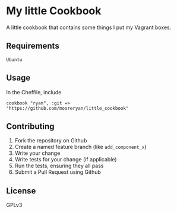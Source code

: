 # My little Cookbook #

A little cookbook that contains some things I put my Vagrant boxes.

## Requirements ##

`Ubuntu`

## Usage ##

In the Cheffile, include

	cookbook "ryan", :git => "https://github.com/mooreryan/little_cookbook"

## Contributing ##

1. Fork the repository on Github
2. Create a named feature branch (like `add_component_x`)
3. Write your change
4. Write tests for your change (if applicable)
5. Run the tests, ensuring they all pass
6. Submit a Pull Request using Github

## License ##

GPLv3
